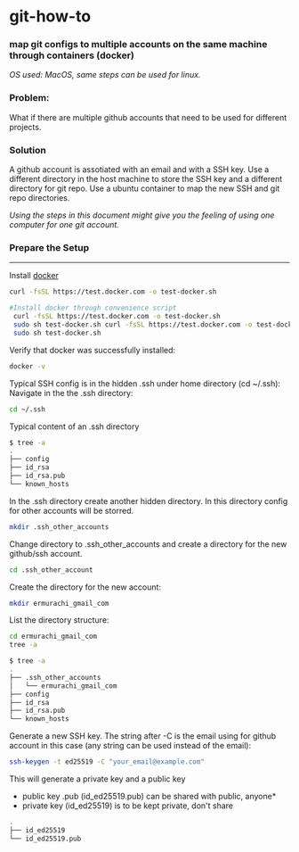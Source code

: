 # git-how-to

### map git configs to multiple accounts on the same machine through containers (docker)

*OS used: MacOS, same steps can be used for linux.*

### Problem: 
What if there are multiple github accounts that need to be used for different projects.

### Solution
A github account is assotiated with an email and with a SSH key.
Use a different directory in the host machine to store the SSH key and a different directory for git repo.
Use a ubuntu container to map the new SSH and git repo directories.

*Using the steps in this document might give you the feeling of using one computer for one git account.*


### Prepare the Setup
---
Install [docker](https://docs.docker.com/engine/install/ubuntu/)
```bash
curl -fsSL https://test.docker.com -o test-docker.sh
```

```bash
#Install docker through convenience script
 curl -fsSL https://test.docker.com -o test-docker.sh
 sudo sh test-docker.sh curl -fsSL https://test.docker.com -o test-docker.sh
 sudo sh test-docker.sh
```

Verify that docker was successfully installed:
```bash
docker -v
```

Typical SSH config is in the hidden .ssh under home directory (cd ~/.ssh):
Navigate in the the .ssh directory:
```bash
cd ~/.ssh
```

Typical content of an .ssh directory
```bash
$ tree -a
.
├── config
├── id_rsa
├── id_rsa.pub
└── known_hosts
```

In the .ssh directory create another hidden directory. In this directory config for other accounts will be storred.
```bash
mkdir .ssh_other_accounts
```

Change directory to .ssh_other_accounts and create a directory for the new github/ssh account.
```bash
cd .ssh_other_account
```

Create the directory for the new account:
```bash
mkdir ermurachi_gmail_com
```

List the directory structure:
```bash
cd ermurachi_gmail_com
tree -a
```

```bash
$ tree -a
.
├── .ssh_other_accounts
│   └── ermurachi_gmail_com
├── config
├── id_rsa
├── id_rsa.pub
└── known_hosts
```

Generate a new SSH key. The string after -C is the email using for github account in this case (any string can be used instead of the email):
```bash
ssh-keygen -t ed25519 -C "your_email@example.com"
```
This will generate a private key and a public key

* public key \.pub  \(id_ed25519.pub\) can be shared with public, anyone*
* private key (id_ed25519) is to be kept private, don't share
```bash
.
├── id_ed25519
└── id_ed25519.pub
```
